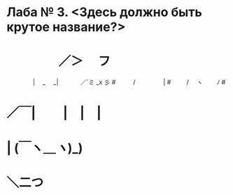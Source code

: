 ﻿# Лаба № 3. <Здесь должно быть крутое название?>
# 
# 
# 
# 　　　　   ／＞　 フ #
  　　　　  | 　_　 _| 
   　　　 ／`ミ _x 彡 #
  　 　 /　　　 　 | #
  　　 /　 ヽ　　 ﾉ #
# ／￣|　　 |　|　| 
# | (￣ヽ＿_ヽ_)_) 
#  ＼二つ 